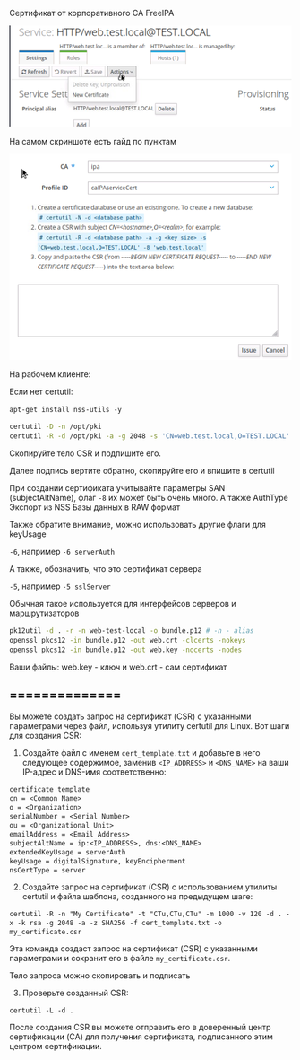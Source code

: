 Сертификат от корпоративного CA FreeIPA

![](cert1.png)

На самом скриншоте есть гайд по пунктам

![](cert2.png)

На рабочем клиенте:

Если нет certutil:

`apt-get install nss-utils -y`

```bash
certutil -D -n /opt/pki
certutil -R -d /opt/pki -a -g 2048 -s 'CN=web.test.local,O=TEST.LOCAL' -8 'web.test.local' # -8 - subjectAltName Может быть много SAN`ов
```

Скопируйте тело CSR и подпишите его.

Далее подпись вертите обратно, скопируйте его и впишите в certutil

При создании сертификата учитывайте параметры SAN (subjectAltName), флаг `-8` их может быть очень много. А также AuthType
Экспорт из NSS Базы данных в RAW формат

Также обратите внимание, можно использовать другие флаги для keyUsage

`-6`, например `-6 serverAuth`

А также, обозначить, что это сертификат сервера

`-5`, например `-5 sslServer`

Обычная такое используется для интерфейсов серверов и маршрутизаторов

```bash
pk12util -d . -r -n web-test-local -o bundle.p12 # -n - alias
openssl pkcs12 -in bundle.p12 -out web.crt -clcerts -nokeys
openssl pkcs12 -in bundle.p12 -out web.key -nocerts -nodes
```

Ваши файлы: web.key - ключ и web.crt - сам сертификат

## ==============

Вы можете создать запрос на сертификат (CSR) с указанными параметрами через файл, используя утилиту certutil для Linux. Вот шаги для создания CSR:

1. Создайте файл с именем `cert_template.txt` и добавьте в него следующее содержимое, заменив `<IP_ADDRESS>` и `<DNS_NAME>` на ваши IP-адрес и DNS-имя соответственно:

```
certificate template
cn = <Common Name>
o = <Organization>
serialNumber = <Serial Number>
ou = <Organizational Unit>
emailAddress = <Email Address>
subjectAltName = ip:<IP_ADDRESS>, dns:<DNS_NAME>
extendedKeyUsage = serverAuth
keyUsage = digitalSignature, keyEncipherment
nsCertType = server
```

2. Создайте запрос на сертификат (CSR) с использованием утилиты certutil и файла шаблона, созданного на предыдущем шаге:

```
certutil -R -n "My Certificate" -t "CTu,CTu,CTu" -m 1000 -v 120 -d . -x -k rsa -g 2048 -a -z SHA256 -f cert_template.txt -o my_certificate.csr
```

Эта команда создаст запрос на сертификат (CSR) с указанными параметрами и сохранит его в файле `my_certificate.csr`.

Тело запроса можно скопировать и подписать

3. Проверьте созданный CSR:

```
certutil -L -d .
```

После создания CSR вы можете отправить его в доверенный центр сертификации (CA) для получения сертификата, подписанного этим центром сертификации.
